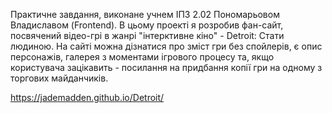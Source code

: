 Практичне завдання, виконане учнем ІПЗ 2.02 Пономарьовом Владиславом (Frontend).
В цьому проекті я розробив фан-сайт, посвячений відео-грі в жанрі "інтерктивне кіно" - Detroit: Стати людиною. На сайті можна дізнатися про зміст гри без спойлерів, 
є опис персонажів, галерея з моментами ігрового процесу та, якщо користувача зацікавить - посилання на придбання копії гри на одному з торгових майданчиків.

https://jademadden.github.io/Detroit/
